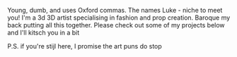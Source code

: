 Young, dumb, and uses Oxford commas. 
The names Luke - niche to meet you!
I'm a 3d 3D artist specialising in fashion and prop creation.
Baroque my back putting all this together. 
Please check out some of my projects below and I'll kitsch you in a bit

P.S. if you're stijl here, I promise the art puns do stop

